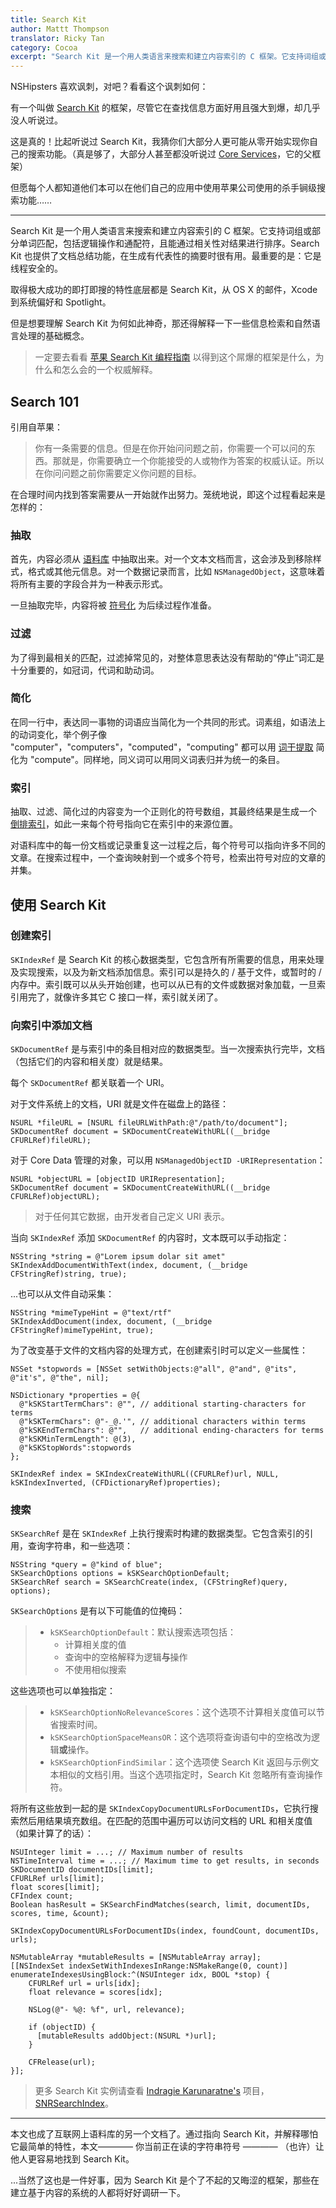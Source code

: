 ```yaml
---
title: Search Kit
author: Mattt Thompson
translator: Ricky Tan
category: Cocoa
excerpt: "Search Kit 是一个用人类语言来搜索和建立内容索引的 C 框架。它支持词组或部分单词匹配，包括逻辑操作和通配符，且能通过相关性对结果进行排序。Search Kit 也提供了文档总结功能，在生成有代表性的摘要时很有用。最重要的是：它是线程安全的。"
---
```


NSHipsters 喜欢讽刺，对吧？看看这个讽刺如何：

有一个叫做 [Search Kit](https://developer.apple.com/library/mac/#documentation/UserExperience/Reference/SearchKit/Reference/reference.html) 的框架，尽管它在查找信息方面好用且强大到爆，却几乎没人听说过。

这是真的！比起听说过 Search Kit，我猜你们大部分人更可能从零开始实现你自己的搜索功能。（真是够了，大部分人甚至都没听说过 [Core Services](https://developer.apple.com/library/mac/#documentation/Carbon/Reference/CoreServicesReferenceCollection/_index.html)，它的父框架）

但愿每个人都知道他们本可以在他们自己的应用中使用苹果公司使用的杀手锏级搜索功能……

---

Search Kit 是一个用人类语言来搜索和建立内容索引的 C 框架。它支持词组或部分单词匹配，包括逻辑操作和通配符，且能通过相关性对结果进行排序。Search Kit 也提供了文档总结功能，在生成有代表性的摘要时很有用。最重要的是：它是线程安全的。

取得极大成功的即打即搜的特性底层都是 Search Kit，从 OS X 的邮件，Xcode 到系统偏好和 Spotlight。

但是想要理解 Search Kit 为何如此神奇，那还得解释一下一些信息检索和自然语言处理的基础概念。

> 一定要去看看 [苹果 Search Kit 编程指南](https://developer.apple.com/library/mac/#documentation/UserExperience/Conceptual/SearchKitConcepts/searchKit_intro/searchKit_intro.html) 以得到这个屌爆的框架是什么，为什么和怎么会的一个权威解释。

## Search 101

引用自苹果：

> 你有一条需要的信息。但是在你开始问问题之前，你需要一个可以问的东西。那就是，你需要确立一个你能接受的人或物作为答案的权威认证。所以在你问问题之前你需要定义你问题的目标。

在合理时间内找到答案需要从一开始就作出努力。笼统地说，即这个过程看起来是怎样的：

### 抽取

首先，内容必须从 [语料库](https://zh.wikipedia.org/wiki/%E8%AF%AD%E6%96%99%E5%BA%93) 中抽取出来。对一个文本文档而言，这会涉及到移除样式，格式或其他元信息。对一个数据记录而言，比如 `NSManagedObject`，这意味着将所有主要的字段合并为一种表示形式。

一旦抽取完毕，内容将被 [符号化](http://en.wikipedia.org/wiki/Tokenization) 为后续过程作准备。

### 过滤

为了得到最相关的匹配，过滤掉常见的，对整体意思表达没有帮助的“停止”词汇是十分重要的，如冠词，代词和助动词。

### 简化

在同一行中，表达同一事物的词语应当简化为一个共同的形式。词素组，如语法上的动词变化，举个例子像 "computer"，"computers"，"computed"，"computing" 都可以用 [词干提取](https://zh.wikipedia.org/wiki/%E8%AF%8D%E5%B9%B2%E6%8F%90%E5%8F%96) 简化为 "compute"。同样地，同义词可以用同义词表归并为统一的条目。

### 索引

抽取、过滤、简化过的内容变为一个正则化的符号数组，其最终结果是生成一个 [倒排索引](https://zh.wikipedia.org/wiki/%E5%80%92%E6%8E%92%E7%B4%A2%E5%BC%95)，如此一来每个符号指向它在索引中的来源位置。

对语料库中的每一份文档或记录重复这一过程之后，每个符号可以指向许多不同的文章。在搜索过程中，一个查询映射到一个或多个符号，检索出符号对应的文章的并集。

## 使用 Search Kit

### 创建索引

`SKIndexRef` 是 Search Kit 的核心数据类型，它包含所有所需要的信息，用来处理及实现搜索，以及为新文档添加信息。索引可以是持久的 / 基于文件，或暂时的 / 内存中。索引既可以从头开始创建，也可以从已有的文件或数据对象加载，一旦索引用完了，就像许多其它 C 接口一样，索引就关闭了。

### 向索引中添加文档

`SKDocumentRef` 是与索引中的条目相对应的数据类型。当一次搜索执行完毕，文档（包括它们的内容和相关度）就是结果。

每个 `SKDocumentRef` 都关联着一个 URI。

对于文件系统上的文档，URI 就是文件在磁盘上的路径：

~~~{objective-c}
NSURL *fileURL = [NSURL fileURLWithPath:@"/path/to/document"];
SKDocumentRef document = SKDocumentCreateWithURL((__bridge CFURLRef)fileURL);
~~~

对于 Core Data 管理的对象，可以用 `NSManagedObjectID -URIRepresentation`：

~~~{objective-c}
NSURL *objectURL = [objectID URIRepresentation];
SKDocumentRef document = SKDocumentCreateWithURL((__bridge CFURLRef)objectURL);
~~~

> 对于任何其它数据，由开发者自己定义 URI 表示。

当向 `SKIndexRef` 添加 `SKDocumentRef` 的内容时，文本既可以手动指定：

~~~{objective-c}
NSString *string = @"Lorem ipsum dolar sit amet"
SKIndexAddDocumentWithText(index, document, (__bridge CFStringRef)string, true);
~~~

...也可以从文件自动采集：

~~~{objective-c}
NSString *mimeTypeHint = @"text/rtf"
SKIndexAddDocument(index, document, (__bridge CFStringRef)mimeTypeHint, true);
~~~

为了改变基于文件的文档内容的处理方式，在创建索引时可以定义一些属性：

~~~{objective-c}
NSSet *stopwords = [NSSet setWithObjects:@"all", @"and", @"its", @"it's", @"the", nil];

NSDictionary *properties = @{
  @"kSKStartTermChars": @"", // additional starting-characters for terms
  @"kSKTermChars": @"-_@.'", // additional characters within terms
  @"kSKEndTermChars": @"",   // additional ending-characters for terms
  @"kSKMinTermLength": @(3),
  @"kSKStopWords":stopwords
};

SKIndexRef index = SKIndexCreateWithURL((CFURLRef)url, NULL, kSKIndexInverted, (CFDictionaryRef)properties);
~~~

### 搜索

`SKSearchRef` 是在 `SKIndexRef` 上执行搜索时构建的数据类型。它包含索引的引用，查询字符串，和一些选项：

~~~{objective-c}
NSString *query = @"kind of blue";
SKSearchOptions options = kSKSearchOptionDefault;
SKSearchRef search = SKSearchCreate(index, (CFStringRef)query, options);
~~~

`SKSearchOptions` 是有以下可能值的位掩码：

> - `kSKSearchOptionDefault`：默认搜索选项包括：
>   - 计算相关度的值
>   - 查询中的空格解释为逻辑**与**操作
>   - 不使用相似搜索

这些选项也可以单独指定：

> - `kSKSearchOptionNoRelevanceScores`：这个选项不计算相关度值可以节省搜索时间。
> - `kSKSearchOptionSpaceMeansOR`：这个选项将查询语句中的空格改为逻辑**或**操作。
> - `kSKSearchOptionFindSimilar`：这个选项使 Search Kit 返回与示例文本相似的文档引用。当这个选项指定时，Search Kit 忽略所有查询操作符。

将所有这些放到一起的是 `SKIndexCopyDocumentURLsForDocumentIDs`，它执行搜索然后用结果填充数组。在匹配的范围中遍历可以访问文档的 URL 和相关度值（如果计算了的话）：

~~~{objective-c}
NSUInteger limit = ...; // Maximum number of results
NSTimeInterval time = ...; // Maximum time to get results, in seconds
SKDocumentID documentIDs[limit];
CFURLRef urls[limit];
float scores[limit];
CFIndex count;
Boolean hasResult = SKSearchFindMatches(search, limit, documentIDs, scores, time, &count);

SKIndexCopyDocumentURLsForDocumentIDs(index, foundCount, documentIDs, urls);

NSMutableArray *mutableResults = [NSMutableArray array];
[[NSIndexSet indexSetWithIndexesInRange:NSMakeRange(0, count)] enumerateIndexesUsingBlock:^(NSUInteger idx, BOOL *stop) {
    CFURLRef url = urls[idx];
    float relevance = scores[idx];

    NSLog(@"- %@: %f", url, relevance);

    if (objectID) {
      [mutableResults addObject:(NSURL *)url];
    }

    CFRelease(url);
}];
~~~

> 更多 Search Kit 实例请查看 [Indragie Karunaratne's](https://github.com/indragiek) 项目，[SNRSearchIndex](https://github.com/indragiek/SNRSearchIndex)。


---

本文也成了互联网上语料库的另一个文档了。通过指向 Search Kit，并解释哪怕它最简单的特性，本文———— 你当前正在读的字符串符号 ———— （也许）让他人更容易地找到 Search Kit。

...当然了这也是一件好事，因为 Search Kit 是个了不起的又晦涩的框架，那些在建立基于内容的系统的人都将好好调研一下。
